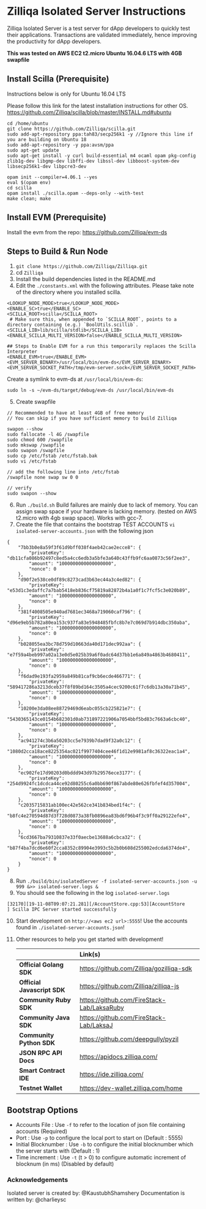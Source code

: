 # Zilliqa Isolated Server Instructions

Zilliqa Isolated Server is a test server for dApp developers to quickly test their applications.
Transactions are validated immediately, hence improving the productivity for dApp developers.

**This was tested on AWS EC2 t2.micro Ubuntu 16.04.6 LTS with 4GB swapfile**

## Install Scilla (Prerequisite)
Instructions below is only for Ubuntu 16.04 LTS

Please follow this link for the latest installation instructions for other OS. https://github.com/Zilliqa/scilla/blob/master/INSTALL.md#ubuntu

```
cd /home/ubuntu
git clone https://github.com/Zilliqa/scilla.git
sudo add-apt-repository ppa:tah83/secp256k1 -y //Ignore this line if you are building on Ubuntu 18
sudo add-apt-repository -y ppa:avsm/ppa
sudo apt-get update
sudo apt-get install -y curl build-essential m4 ocaml opam pkg-config zlib1g-dev libgmp-dev libffi-dev libssl-dev libboost-system-dev libsecp256k1-dev libpcre3-dev

opam init --compiler=4.06.1 --yes
eval $(opam env)
cd scilla
opam install ./scilla.opam --deps-only --with-test
make clean; make
```

## Install EVM (Prerequisite)
Install the evm from the repo: https://github.com/Zilliqa/evm-ds

## Steps to Build & Run Node
1. `git clone https://github.com/Zilliqa/Zilliqa.git`
2. cd `Zilliqa`
3. Install the build dependencies listed in the README.md
4. Edit the `./constants.xml` with the following attributes. Please take note of the directory where you installed scilla.
```
<LOOKUP_NODE_MODE>true</LOOKUP_NODE_MODE>
<ENABLE_SC>true</ENABLE_SC>
<SCILLA_ROOT>scilla</SCILLA_ROOT>
 # Make sure this, when appended to `SCILLA_ROOT`, points to a directory containing (e.g.) `BoolUtils.scillib`.
<SCILLA_LIB>lib/scilla/stdlib</SCILLA_LIB>
<ENABLE_SCILLA_MULTI_VERSION>false</ENABLE_SCILLA_MULTI_VERSION>

## Steps to Enable EVM for a run this temporarily replaces the Scilla Interpreter
<ENABLE_EVM>true</ENABLE_EVM>
<EVM_SERVER_BINARY>/usr/local/bin/evm-ds</EVM_SERVER_BINARY>
<EVM_SERVER_SOCKET_PATH>/tmp/evm-server.sock</EVM_SERVER_SOCKET_PATH>
```

Create a symlink to evm-ds at `/usr/local/bin/evm-ds`:

```
sudo ln -s ~/evm-ds/target/debug/evm-ds /usr/local/bin/evm-ds
```

5. Create swapfile
```
// Recommended to have at least 4GB of free memory
// You can skip if you have sufficient memory to build Zilliqa

swapon --show
sudo fallocate -l 4G /swapfile
sudo chmod 600 /swapfile
sudo mkswap /swapfile
sudo swapon /swapfile
sudo cp /etc/fstab /etc/fstab.bak
sudo vi /etc/fstab

// add the following line into /etc/fstab
/swapfile none swap sw 0 0

// verify
sudo swapon --show
```
6. Run `./build.sh` Build failures are mainly due to lack of memory. You can assign swap space if your hardware is lacking memory. (tested on AWS t2.micro with 4gb swap space). Works with gcc-7.
7. Create the file that contains the bootstrap TEST ACCOUNTS `vi isolated-server-accounts.json` with the following json
```
{
    "7bb3b0e8a59f3f61d9bff038f4aeb42cae2ecce8": {
        "privateKey": "db11cfa086b92497c8ed5a4cc6edb3a5bfe3a640c43ffb9fc6aa0873c56f2ee3",
        "amount": "1000000000000000000",
        "nonce": 0
    },
    "d90f2e538ce0df89c8273cad3b63ec44a3c4ed82": {
        "privateKey": "e53d1c3edaffc7a7bab5418eb836cf75819a82872b4a1a0f1c7fcf5c3e020b89",
        "amount": "1000000000000000000",
        "nonce": 0
    },
    "381f4008505e940ad7681ec3468a719060caf796": {
        "privateKey": "d96e9eb5b782a80ea153c937fa83e5948485fbfc8b7e7c069d7b914dbc350aba",
        "amount": "1000000000000000000",
        "nonce": 0
    },
    "b028055ea3bc78d759d10663da40d171dec992aa": {
        "privateKey": "e7f59a4beb997a02a13e0d5e025b39a6f0adc64d37bb1e6a849a4863b4680411",
        "amount": "1000000000000000000",
        "nonce": 0
    },
    "f6dad9e193fa2959a849b81caf9cb6ecde466771": {
        "privateKey": "589417286a3213dceb37f8f89bd164c3505a4cec9200c61f7c6db13a30a71b45",
        "amount": "1000000000000000000",
        "nonce": 0
    },
    "10200e3da08ee88729469d6eabc055cb225821e7": {
        "privateKey": "5430365143ce0154b682301d0ab731897221906a7054bbf5bd83c7663a6cbc40",
        "amount": "1000000000000000000",
        "nonce": 0
    },
    "ac941274c3b6a50203cc5e7939b7dad9f32a0c12": {
        "privateKey": "1080d2cca18ace8225354ac021f9977404cee46f1d12e9981af8c36322eac1a4",
        "amount": "1000000000000000000",
        "nonce": 0
    },
    "ec902fe17d90203d0bddd943d97b29576ece3177": {
        "privateKey": "254d9924fc1dcdca44ce92d80255c6a0bb690f867abde80e626fbfef4d357004",
        "amount": "1000000000000000000",
        "nonce": 0
    },
    "c2035715831ab100ec42e562ce341b834bed1f4c": {
        "privateKey": "b8fc4e270594d87d3f728d0873a38fb0896ea83bd6f96b4f3c9ff0a29122efe4",
        "amount": "1000000000000000000",
        "nonce": 0
    },
    "6cd3667ba79310837e33f0aecbe13688a6cbca32": {
        "privateKey": "b87f4ba7dcd6e60f2cca8352c89904e3993c5b2b0b608d255002edcda6374de4",
        "amount": "1000000000000000000",
        "nonce": 0
    }
}
```
8. Run `./build/bin/isolatedServer -f isolated-server-accounts.json -u 999 &>> isolated-server.logs &`
9. You should see the following in the log `isolated-server.logs`
```
[32170][19-11-08T09:07:21.281][/AccountStore.cpp:53][AccountStore        ] Scilla IPC Server started successfully
```
10. Start development on `http://<aws ec2 url>:5555`! Use the accounts found in `./isolated-server-accounts.json`!

11. Other resources to help you get started with development!

    |          | Link(s) |
    |:---------|:-------|
    | **Official Golang SDK** | https://github.com/Zilliqa/gozilliqa-sdk |
    | **Official Javascript SDK** | https://github.com/Zilliqa/zilliqa-js |
    | **Community Ruby SDK** | https://github.com/FireStack-Lab/LaksaRuby |
    | **Community Java SDK** | https://github.com/FireStack-Lab/LaksaJ |
    | **Community Python SDK** | https://github.com/deepgully/pyzil |
    | **JSON RPC API Docs** | https://apidocs.zilliqa.com/ |
    | **Smart Contract IDE** | https://ide.zilliqa.com/ |
    | **Testnet Wallet** | https://dev-wallet.zilliqa.com/home |


## Bootstrap Options

- Accounts File : Use `-f` to refer to the location of json file containing accounts (Required)
- Port : Use `-p` to configure the local port to start on (Default : 5555)
- Initial Blocknumber : Use `-b` to configure the initial blocknumber which the server starts with (Default : 1)
- Time increment : Use `-t` (t > 0) to configure automatic increment of blocknum (in ms) (Disabled by default) 


### Acknowledgements

Isolated server is created by: @KaustubhShamshery
Documentation is written by: @charlieysc
